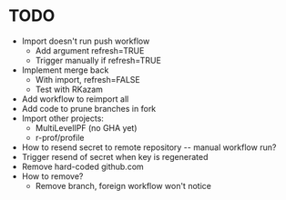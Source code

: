 # TODO

- Import doesn't run push workflow
    - Add argument refresh=TRUE
    - Trigger manually if refresh=TRUE
- Implement merge back
    - With import, refresh=FALSE
    - Test with RKazam
- Add workflow to reimport all
- Add code to prune branches in fork
- Import other projects:
    - MultiLevelIPF (no GHA yet)
    - r-prof/profile
- How to resend secret to remote repository -- manual workflow run?
- Trigger resend of secret when key is regenerated
- Remove hard-coded github.com
- How to remove?
    - Remove branch, foreign workflow won't notice
